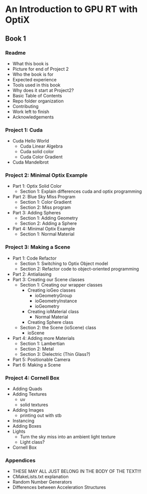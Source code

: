 # An Introduction to GPU RT with OptiX #

## Book 1 ##

### Readme ###
- What this book is
- Picture for end of Project 2
- Who the book is for
- Expected experience
- Tools used in this book
- Why does it start at Project2?
- Basic Table of Contents
- Repo folder organization
- Contributing
- Work left to finish
- Acknowledgements

### Project 1: Cuda ###
- Cuda Hello World
  - Cuda Linear Algebra
  - Cuda solid color
  - Cuda Color Gradient
- Cuda Mandelbrot

### Project 2: Minimal Optix Example ###
- Part 1: Optix Solid Color
  - Section 1: Explain differences cuda and optix programming
- Part 2: Blue Sky Miss Program
  - Section 1: Color Gradient
  - Section 2: Miss program
- Part 3: Adding Spheres
  - Section 1: Adding Geometry
  - Section 2: Adding a Sphere
- Part 4: Minimal Optix Example
  - Section 1: Normal Material

### Project 3: Making a Scene ###
- Part 1: Code Refactor
  - Section 1: Switching to Optix Object model
  - Section 2: Refactor code to object-oriented programming
- Part 2: Antialiasing
- Part 3: Creating our Scene classes
  - Section 1: Creating our wrapper classes
    - Creating ioGeo classes
      - ioGeometryGroup
      - ioGeometryInstance
      - ioGeometry
    - Creating ioMaterial class
      - Normal Material
    - Creating Sphere class
  - Section 2: the Scene (ioScene) class
    - ioScene
- Part 4: Adding more Materials
  - Section 1: Lambertian
  - Section 2: Metal
  - Section 3: Dielectric (Thin Glass?)
- Part 5: Positionable Camera
- Part 6: Making a Scene

### Project 4: Cornell Box ###
- Adding Quads
- Adding Textures
  - uv
  - solid textures
- Adding Images
  - printing out with stb
- Instancing
- Adding Boxes
- Lights
  - Turn the sky miss into an ambient light texture
  - Light class?
- Cornell Box

### Appendices ###
- THESE MAY ALL JUST BELONG IN THE BODY OF THE TEXT!!!
- CMakeLists.txt explanation
- Random Number Generators
- Differences between Acceleration Structures